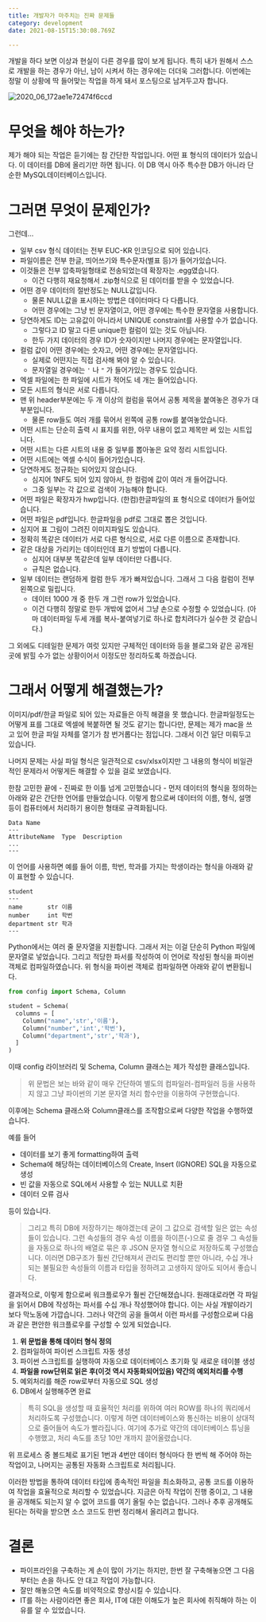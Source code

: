 ```yaml
---
title: 개발자가 마주치는 진짜 문제들
category: development
date: 2021-08-15T15:30:08.769Z

---
```


개발을 하다 보면 이상과 현실이 다른 경우를 많이 보게 됩니다. 특히 내가 원해서 스스로 개발을 하는 경우가 아닌, 남이 시켜서 하는 경우에는 더더욱 그러합니다. 이번에는 정말 이 상황에 딱 들어맞는 작업을 하게 돼서 포스팅으로 남겨두고자 합니다.

![2020_06_172ae1e72474f6ccd](imgs/2020_06_172ae1e72474f6ccd.jpg)

# 무엇을 해야 하는가?

제가 해야 되는 작업은 듣기에는 참 간단한 작업입니다.  어떤 표 형식의 데이터가 있습니다. 이 데이터를 DB에 올리기만 하면 됩니다. 이 DB 역시 아주 특수한 DB가 아니라 단순한 MySQL데이터베이스입니다.

# 그러면 무엇이 문제인가?

그런데...

- 일부 csv 형식 데이터는 전부 EUC-KR 인코딩으로 되어 있습니다.
- 파일이름은 전부 한글, 띄어쓰기와 특수문자(별표 등)가 들어가있습니다.
- 이것들은 전부 압축파일형태로 전송되었는데 확장자는 .egg였습니다.
  - 이건 다행히 재요청해서 .zip형식으로 된 데이터를 받을 수 있었습니다.
- 어떤 경우 데이터의 절반정도는 NULL값입니다.
  - 물론 NULL값을 표시하는 방법은 데이터마다 다 다릅니다.
  - 어떤 경우에는 그냥 빈 문자열이고, 어떤 경우에는 특수한 문자열을 사용합니다.
- 당연하게도 ID는 고유값이 아니라서 UNIQUE constraint를 사용할 수가 없습니다.
  - 그렇다고 ID 말고 다른 unique한 컬럼이 있는 것도 아닙니다.
  - 한두 가지 데이터의 경우 ID가 숫자이지만 나머지 경우에는 문자열입니다.
- 컬럼 값이 어떤 경우에는 숫자고, 어떤 경우에는 문자열입니다.
  - 실제로 어떤지는 직접 검사해 봐야 알 수 있습니다.
  - 문자열일 경우에는 `'` 나 `"` 가 들어가있는 경우도 있습니다.
- 엑셀 파일에는 한 파일에 시트가 적어도 네 개는 들어있습니다.
- 모든 시트의 형식은 서로 다릅니다.
- 맨 위 header부분에는 두 개 이상의 컬럼을 묶어서 공통 제목을 붙여놓은 경우가 대부분입니다.
  - 물론 row들도 여러 개를 묶어서 왼쪽에 공통 row를 붙여놓았습니다.
- 어떤 시트는 단순히 출력 시 표지를 위한, 아무 내용이 없고 제목만 써 있는 시트입니다.
- 어떤 시트는 다른 시트의 내용 중 일부를 뽑아놓은 요약 정리 시트입니다.
- 어떤 시트에는 엑셀 수식이 들어가있습니다.
- 당연하게도 정규화는 되어있지 않습니다.
  - 심지어 1NF도 되어 있지 않아서, 한 컬럼에 값이 여러 개 들어갑니다.
  - 그중 일부는 각 값으로 검색이 가능해야 합니다.
- 어떤 파일은 확장자가 hwp입니다. (한컴)한글파일의 표 형식으로 데이터가 들어있습니다.
- 어떤 파일은 pdf입니다. 한글파일을 pdf로 그대로 뽑은 것입니다.
- 심지어 표 그림이 그려진 이미지파일도 있습니다.
- 정확히 똑같은 데이터가 서로 다른 형식으로, 서로 다른 이름으로 존재합니다.
- 같은 대상을 가리키는 데이터인데 표기 방법이 다릅니다.
  - 심지어 대부분 똑같은데 일부 데이터만 다릅니다.
  - 규칙은 없습니다.
- 일부 데이터는 랜덤하게 컬럼 한두 개가 빠져있습니다. 그래서 그 다음 컬럼이 전부 왼쪽으로 밀립니다.
  - 데이터 1000 개 중 한두 개 그런 row가 있었습니다.
  - 이건 다행히 정말로 한두 개밖에 없어서 그냥 손으로 수정할 수 있었습니다. (아마 데이터파일 두세 개를 복사-붙여넣기로 하나로 합치려다가 실수한 것 같습니다.)

그 외에도 디테일한 문제가 여럿 있지만 구체적인 데이터와 등을 블로그와 같은 공개된 곳에 밝힐 수가 없는 상황이어서 이정도만 정리하도록 하겠습니다.

# 그래서 어떻게 해결했는가?

이미지/pdf/한글 파일로 되어 있는 자료들은 아직 해결을 못 했습니다. 한글파일정도는 어떻게 표를 그대로 엑셀에 복붙하면 될 것도 같기는 합니다만, 문제는 제가 mac을 쓰고 있어 한글 파일 자체를 열기가 참 번거롭다는 점입니다. 그래서 이건 일단 미뤄두고 있습니다.

나머지 문제는 사실 파일 형식은 일관적으로 csv/xlsx이지만 그 내용의 형식이 비일관적인 문제라서 어떻게든 해결할 수 있을 걸로 보였습니다.

한참 고민한 끝에 - 진짜로 한 이틀 넘게 고민했습니다 - 먼저 데이터의 형식을 정의하는 아래와 같은 간단한 언어를 만들었습니다. 이렇게 함으로써 데이터의 이름, 형식, 설명 등이 컴퓨터에서 처리하기 용이한 형태로 규격화됩니다.

```
Data Name
---
AttributeName  Type  Description
...
---
```

이 언어를 사용하면 예를 들어 이름, 학번, 학과를 가지는 학생이라는 형식을 아래와 같이 표현할 수 있습니다.

```
student
---
name       str 이름
number     int 학번
department str 학과
---
```

Python에서는 여러 줄 문자열을 지원합니다. 그래서 저는 이걸 단순히 Python 파일에 문자열로 넣었습니다. 그리고 적당한 파서를 작성하여 이 언어로 작성된 형식을 파이썬 객체로 컴파일하였습니다. 위 형식을 파이썬 객체로 컴파일하면 아래와 같이 변환됩니다.

```python
from config import Schema, Column

student = Schema(
  columns = [
    Column("name",'str','이름'),
    Column("number",'int','학번'),
    Column("department",'str','학과'),
  ]
)
```

이때 config 라이브러리 및 Schema, Column 클래스는 제가 작성한 클래스입니다.

> 위 문법은 보는 바와 같이 매우 간단하여 별도의 컴파일러-컴파일러 등을 사용하지 않고 그냥 파이썬의 기본 문자열 처리 함수만을 이용하여 구현했습니다.

이후에는 Schema 클래스와 Column클래스를 조작함으로써 다양한 작업을 수행하였습니다.

예를 들어

- 데이터를 보기 좋게 formatting하여 출력
- Schema에 해당하는 데이터베이스의 Create, Insert (IGNORE) SQL을 자동으로 생성
- 빈 값을 자동으로 SQL에서 사용할 수 있는 NULL로 치환
- 데이터 오류 검사

등이 있습니다.

> 그리고 특히 DB에 저장하기는 해야겠는데 굳이 그 값으로 검색할 일은 없는 속성들이 있습니다. 그런 속성들의 경우 속성 이름을 하이픈(-)으로 줄 경우 그 속성들을 자동으로 하나의 배열로 묶은 후 JSON 문자열 형식으로 저장하도록 구성했습니다. 이러면 DB구조가 훨씬 간단해져서 관리도 편리할 뿐만 아니라, 수십 개나 되는 불필요한 속성들의 이름과 타입을 정하려고 고생하지 않아도 되어서 좋습니다.

결과적으로, 이렇게 함으로써 워크플로우가 훨씬 간단해졌습니다. 원래대로라면 각 파일을 읽어서 DB에 작성하는 파서를 수십 개나 작성했어야 합니다. 이는 사실 개발이라기보다 막노동에 가깝습니다. 그러나 약간의 공을 들여서 이런 파서를 구성함으로써 다음과 같은 편안한 워크플로우를 구성할 수 있게 되었습니다.

1. **위 문법을 통해 데이터 형식 정의**
2. 컴파일하여 파이썬 스크립트 자동 생성
3. 파이썬 스크립트를 실행하여 자동으로 데이터베이스 초기화 및 새로운 테이블 생성
4. **파일을 row단위로 읽은 후(이것 역시 자동화되어있음) 약간의 예외처리를 수행**
5. 예외처리를 해준 row로부터 자동으로 SQL 생성
6. DB에서 실행해주면 완료

> 특히 SQL을 생성할 때 효율적인 처리를 위하여 여러 ROW를 하나의 쿼리에서 처리하도록 구성했습니다. 이렇게 하면 데이터베이스와 통신하는 비용이 상대적으로 줄어들어 속도가 빨라집니다. 여기에 추가로 약간의 데이터베이스 튜닝을 수행했고, 처리 속도를 초당 10만 개까지 끌어올렸습니다.

위 프로세스 중 볼드체로 표기된 1번과 4번만 데이터 형식마다 한 번씩 해 주어야 하는 작업이고, 나머지는 공통된 자동화 스크립트로 처리됩니다.

이러한 방법을 통하여 데이터 타입에 종속적인 파일을 최소화하고, 공통 코드를 이용하여 작업을 효율적으로 처리할 수 있었습니다. 지금은 아직 작업이 진행 중이고, 그 내용을 공개해도 되는지 알 수 없어 코드를 여기 올릴 수는 없습니다. 그러나 추후 공개해도 된다는 허락을 받으면 소스 코드도 한번 정리해서 올리려고 합니다.

# 결론

- 파이프라인을 구축하는 게 손이 많이 가기는 하지만, 한번 잘 구축해놓으면 그 다음부터는 손을 하나도 안 대고 작업이 가능합니다.
- 잘만 해놓으면 속도를 비약적으로 향상시킬 수 있습니다.
- IT를 하는 사람이라면 좋은 회사, IT에 대한 이해도가 높은 회사에 취직해야 하는 이유를 알 수 있었습니다.